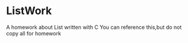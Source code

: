 # ListWork
A homework about List written with C
You can reference this,but do not copy all for homework
